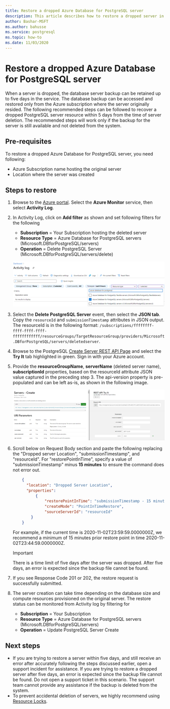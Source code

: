 ```yaml
---
title: Restore a dropped Azure Database for PostgreSQL server
description: This article describes how to restore a dropped server in Azure Database for PostgreSQL using the Azure portal.
author: Bashar-MSFT
ms.author: bahusse
ms.service: postgresql
ms.topic: how-to
ms.date: 11/03/2020
---
```

# Restore a dropped Azure Database for PostgreSQL server

When a server is dropped, the database server backup can be retained up to five days in the service. The database backup can be accessed and restored only from the Azure subscription where the server originally resided. The following recommended steps can be followed to recover a dropped PostgreSQL server resource within 5 days from the time of server deletion. The recommended steps will work only if the backup for the server is still available and not deleted from the system. 

## Pre-requisites
To restore a dropped Azure Database for PostgreSQL server, you need following:
- Azure Subscription name hosting the original server
- Location where the server was created

## Steps to restore

1. Browse to the [Azure portal](https://portal.azure.com/#blade/Microsoft_Azure_ActivityLog/ActivityLogBlade). Select the **Azure Monitor** service, then select **Activity Log**.

2. In Activity Log, click on **Add filter** as shown and set following filters for the following

    - **Subscription** = Your Subscription hosting the deleted server
    - **Resource Type** = Azure Database for PostgreSQL servers (Microsoft.DBforPostgreSQL/servers)
    - **Operation** = Delete PostgreSQL Server (Microsoft.DBforPostgreSQL/servers/delete)
 
     [![Activity log filtered for delete PostgreSQL server operation](./media/howto-restore-dropped-server/activity-log-azure.png)](./media/howto-restore-dropped-server/activity-log.png#lightbox)

3. Select the **Delete PostgreSQL Server** event, then select the **JSON tab**. Copy the `resourceId` and `submissionTimestamp` attributes in JSON output. The resourceId is in the following format: `/subscriptions/ffffffff-ffff-ffff-ffff-ffffffffffff/resourceGroups/TargetResourceGroup/providers/Microsoft.DBforPostgreSQL/servers/deletedserver`.


 4. Browse to the PostgreSQL [Create Server REST API Page](/rest/api/PostgreSQL/servers/create) and select the **Try It** tab highlighted in green. Sign in with your Azure account.

 5. Provide the **resourceGroupName**, **serverName** (deleted server name), **subscriptionId** properties, based on the resourceId attribute JSON value captured in the preceding step 3. The api-version property is pre-populated and can be left as-is, as shown in the following image.

     [![Create server using REST API](./media/howto-restore-dropped-server/create-server-from-rest-api-azure.png)](./media/howto-restore-dropped-server/create-server-from-rest-api.png#lightbox)
  
 6. Scroll below on Request Body section and paste the following replacing the "Dropped server Location", "submissionTimestamp", and "resourceId". For "restorePointInTime", specify a value of "submissionTimestamp" minus **15 minutes** to ensure the command does not error out.
    ```json
        {
          "location": "Dropped Server Location",  
          "properties": 
	          {
    		      "restorePointInTime": "submissionTimestamp - 15 minutes",
    		      "createMode": "PointInTimeRestore",
    		      "sourceServerId": "resourceId"
  	        }
        }
    ```
    For example, if the current time is 2020-11-02T23:59:59.0000000Z, we recommend a minimum of 15 minutes prior restore point in time 2020-11-02T23:44:59.0000000Z.
    > [!Important]
    > There is a time limit of five days after the server was dropped. After five days, an error is expected since the backup file cannot be found.
    
7. If you see Response Code 201 or 202, the restore request is successfully submitted. 

8. The server creation can take time depending on the database size and compute resources provisioned on the original server. The restore status can be monitored from Activity log by filtering for 
   - **Subscription** = Your Subscription
   - **Resource Type** = Azure Database for PostgreSQL servers (Microsoft.DBforPostgreSQL/servers) 
   - **Operation** =  Update PostgreSQL Server Create

## Next steps
- If you are trying to restore a server within five days, and still receive an error after accurately following the steps discussed earlier, open a support incident for assistance. If you are trying to restore a dropped server after five days, an error is expected since the backup file cannot be found. Do not open a support ticket in this scenario. The support team cannot provide any assistance if the backup is deleted from the system. 
- To prevent accidental deletion of servers, we highly recommend using [Resource Locks](https://techcommunity.microsoft.com/t5/azure-database-for-PostgreSQL/preventing-the-disaster-of-accidental-deletion-for-your-PostgreSQL/ba-p/825222).